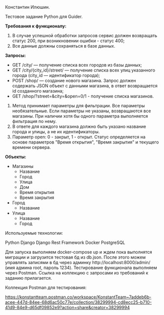 Константин Илюшин.

Тестовое задание Python для Guider.

 **Требования к функционалу:**

1. В случае успешной обработки запросов сервис должен возвращать статус 200, при
возникновении ошибки - статус 400;
2. Все данные должны сохраняться в базе данных.

 **Запросы:**

- GET /city/ — получение списка всех городов из базы данных;
- GET /city/{city_id}/street/ — получение списка всех улиц указанного города
(city_id — идентификатор города);
- POST /shop/ — создание нового магазина. Запрос должен содержать JSON объект с
данными магазина, в ответ возвращается id созданного магазина;
- GET /shop/?street=&city=&open=0/1 - получение списка магазинов.

1. Метод принимает параметры для фильтрации. Все параметры необязательные. Если
параметры не указаны, возвращаются все магазины. При наличии хотя бы одного
параметра выполняется фильтрация по нему.
2. В ответе для каждого магазина должно быть указано название города и улицы, а не их идентификаторы.
3. Параметр open: 0 - закрыт, 1 - открыт. Статус определяется на основе параметров
"Время открытия", "Время закрытия" и текущего времени сервера.

 **Объекты:**

- Магазины
    - Название
    - Город
    - Улица
    - Дом
    - Время открытия
    - Время закрытия
- Город
    - Название
- Улица
    - Название
    - Город
 
Используемые технологии:

Python
Django
Django Rest Framework
Docker
PostgreSQL

Для запуска выполняем docker-compose up и ждем пока выполнятся миграции и загрузится тестовая бд из db.json.
После этого можем управлять записями в бд через админку http://localhost:8000/admin/  (имя админа root, пароль 1234).
Тестирование функционала выполняем через Postman. Ссылка на коллекцию с запросами из требований к заданию прилагается.

Коллекция Postman для тестирования:

https://konstantteam.postman.co/workspace/KonstantTeam~7addeb6b-acee-447d-84ee-68d6ac50c77e/collection/38299994-cd8ecc25-b710-41d9-84e9-d65df09852e9?action=share&creator=38299994
